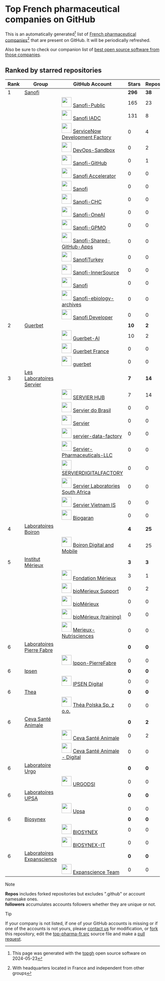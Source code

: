 <!--author="Hubert Tournier"-->
# Top French pharmaceutical companies on GitHub
This is an automatically generated[^1] list of [French pharmaceutical companies](https://fr.wikipedia.org/wiki/Cat%C3%A9gorie:Entreprise_pharmaceutique_ayant_son_si%C3%A8ge_en_France)[^2] that are present on GitHub. It will be periodically refreshed.

Also be sure to check our companion list of [best open source software from those companies](https://github.com/servierhub/top-opensource-pharma-fr).

## Ranked by starred repositories
|Rank|Group|GitHub Account|Stars|Repos|Followers|
|---|---|---|---|---|---|
|1|[Sanofi](https://en.wikipedia.org/wiki/Sanofi)||**296**|**38**|**1084**|
|||<img src="https://avatars.githubusercontent.com/u/94403953?s=200&v=4" width="32" height="32"> [Sanofi-Public](https://github.com/Sanofi-Public)|165|23|42|
|||<img src="https://avatars.githubusercontent.com/u/58861538?s=200&v=4" width="32" height="32"> [Sanofi IADC](https://github.com/Sanofi-IADC)|131|8|0|
|||<img src="https://avatars.githubusercontent.com/u/99833271?v=4" width="32" height="32"> [ServiceNow Development Factory](https://github.com/PS111761)|0|4|0|
|||<img src="https://avatars.githubusercontent.com/u/88442838?s=200&v=4" width="32" height="32"> [DevOps-Sandbox](https://github.com/Sanofi-ECCS-DevOps)|0|2|1|
|||<img src="https://avatars.githubusercontent.com/u/85884754?s=200&v=4" width="32" height="32"> [Sanofi-GitHub](https://github.com/Sanofi-GitHub)|0|1|1000|
|||<img src="https://avatars.githubusercontent.com/u/104775196?s=200&v=4" width="32" height="32"> [Sanofi Accelerator](https://github.com/Sanofi-Accelerator)|0|0|40|
|||<img src="https://avatars.githubusercontent.com/u/29756664?s=200&v=4" width="32" height="32"> [Sanofi](https://github.com/Sanofi)|0|0|0|
|||<img src="https://avatars.githubusercontent.com/u/129335053?s=200&v=4" width="32" height="32"> [Sanofi-CHC](https://github.com/Sanofi-CHC)|0|0|0|
|||<img src="https://avatars.githubusercontent.com/u/94390062?s=200&v=4" width="32" height="32"> [Sanofi-OneAI](https://github.com/Sanofi-OneAI)|0|0|0|
|||<img src="https://avatars.githubusercontent.com/u/98963777?s=200&v=4" width="32" height="32"> [Sanofi-GPMO](https://github.com/Sanofi-GPMO)|0|0|0|
|||<img src="https://avatars.githubusercontent.com/u/88348211?s=200&v=4" width="32" height="32"> [Sanofi-Shared-GitHub-Apps](https://github.com/Sanofi-Shared-GitHub-Apps)|0|0|0|
|||<img src="https://avatars.githubusercontent.com/u/96569803?s=200&v=4" width="32" height="32"> [SanofiTurkey](https://github.com/SanofiTurkey)|0|0|0|
|||<img src="https://avatars.githubusercontent.com/u/139772616?s=200&v=4" width="32" height="32"> [Sanofi-InnerSource](https://github.com/Sanofi-InnerSource)|0|0|0|
|||<img src="https://avatars.githubusercontent.com/u/72496947?s=200&v=4" width="32" height="32"> [Sanofi](https://github.com/inercya-sanofi)|0|0|0|
|||<img src="https://avatars.githubusercontent.com/u/149813593?s=200&v=4" width="32" height="32"> [Sanofi-ebiology-archives](https://github.com/Sanofi-ebiology-archives)|0|0|0|
|||<img src="https://avatars.githubusercontent.com/u/35725754?v=4" width="32" height="32"> [Sanofi Developer](https://github.com/SanofiDev)|0|0|1|
|2|[Guerbet](https://fr.wikipedia.org/wiki/Guerbet)||**10**|**2**|**1**|
|||<img src="https://avatars.githubusercontent.com/u/134269216?s=200&v=4" width="32" height="32"> [Guerbet-AI](https://github.com/Guerbet-AI)|10|2|0|
|||<img src="https://avatars.githubusercontent.com/u/96572150?s=200&v=4" width="32" height="32"> [Guerbet France](https://github.com/GuerbetFR)|0|0|1|
|||<img src="https://avatars.githubusercontent.com/u/50583109?s=200&v=4" width="32" height="32"> [guerbet](https://github.com/guerbet)|0|0|0|
|3|[Les Laboratoires Servier](https://en.wikipedia.org/wiki/Laboratoires_Servier)||**7**|**14**|**6**|
|||<img src="https://avatars.githubusercontent.com/u/163363937?s=200&v=4" width="32" height="32"> [SERVIER HUB](https://github.com/servierhub)|7|14|2|
|||<img src="https://avatars.githubusercontent.com/u/88554853?s=200&v=4" width="32" height="32"> [Servier do Brasil](https://github.com/ServierDoBrasil)|0|0|4|
|||<img src="https://avatars.githubusercontent.com/u/71084417?s=200&v=4" width="32" height="32"> [Servier](https://github.com/servier-github)|0|0|0|
|||<img src="https://avatars.githubusercontent.com/u/77001237?s=200&v=4" width="32" height="32"> [servier-data-factory](https://github.com/servier-data-factory)|0|0|0|
|||<img src="https://avatars.githubusercontent.com/u/74382530?s=200&v=4" width="32" height="32"> [Servier-Pharmaceuticals-LLC](https://github.com/Servier-Pharmaceuticals-LLC)|0|0|0|
|||<img src="https://avatars.githubusercontent.com/u/90336610?v=4" width="32" height="32"> [SERVIERDIGITALFACTORY](https://github.com/SERVIERDIGITALFACTORY)|0|0|0|
|||<img src="https://avatars.githubusercontent.com/u/69671602?s=200&v=4" width="32" height="32"> [Servier Laboratories South Africa](https://github.com/Servier-Laboratories-South-Africa)|0|0|0|
|||<img src="https://avatars.githubusercontent.com/u/78061992?s=200&v=4" width="32" height="32"> [Servier Vietnam IS](https://github.com/servier-vn1-is)|0|0|0|
|||<img src="https://avatars.githubusercontent.com/u/16940165?v=4" width="32" height="32"> [Biogaran](https://github.com/Biogaran)|0|0|0|
|4|[Laboratoires Boiron](https://fr.wikipedia.org/wiki/Laboratoires_Boiron)||**4**|**25**|**1**|
|||<img src="https://avatars.githubusercontent.com/u/3865893?v=4" width="32" height="32"> [Boiron Digital and Mobile](https://github.com/Boiron)|4|25|1|
|5|[Institut Mérieux](https://fr.wikipedia.org/wiki/Institut_M%C3%A9rieux)||**3**|**3**|**47**|
|||<img src="https://avatars.githubusercontent.com/u/34449057?s=200&v=4" width="32" height="32"> [Fondation Mérieux](https://github.com/fondationmerieux)|3|1|2|
|||<img src="https://avatars.githubusercontent.com/u/93681055?v=4" width="32" height="32"> [bioMerieux Support](https://github.com/bmx-helpdesk)|0|2|0|
|||<img src="https://avatars.githubusercontent.com/u/71276137?s=200&v=4" width="32" height="32"> [bioMérieux](https://github.com/biomerieux)|0|0|44|
|||<img src="https://avatars.githubusercontent.com/u/83700282?s=200&v=4" width="32" height="32"> [bioMérieux (training)](https://github.com/biomerieux-training)|0|0|1|
|||<img src="https://avatars.githubusercontent.com/u/13526935?s=200&v=4" width="32" height="32"> [Merieux-Nutrisciences](https://github.com/Merieux-Nutrisciences)|0|0|0|
|6|[Laboratoires Pierre Fabre](https://en.wikipedia.org/wiki/Laboratoires_Pierre_Fabre)||**0**|**0**|**0**|
|||<img src="https://avatars.githubusercontent.com/u/120199393?s=200&v=4" width="32" height="32"> [Ippon-PierreFabre](https://github.com/Ippon-PierreFabre)|0|0|0|
|6|[Ipsen](https://en.wikipedia.org/wiki/Ipsen)||**0**|**0**|**5**|
|||<img src="https://avatars.githubusercontent.com/u/69004682?s=200&v=4" width="32" height="32"> [IPSEN Digital](https://github.com/ipsen-digital)|0|0|5|
|6|[Thea](https://fr.wikipedia.org/wiki/Thea)||**0**|**0**|**0**|
|||<img src="https://avatars.githubusercontent.com/u/82087842?s=200&v=4" width="32" height="32"> [Théa Polska Sp. z o.o.](https://github.com/poland-theapharma-com)|0|0|0|
|6|[Ceva Santé Animale](https://en.wikipedia.org/wiki/Ceva_Sant%C3%A9_Animale)||**0**|**2**|**11**|
|||<img src="https://avatars.githubusercontent.com/u/98405212?s=200&v=4" width="32" height="32"> [Ceva Santé Animale](https://github.com/ceva-sante-animale)|0|2|11|
|||<img src="https://avatars.githubusercontent.com/u/135344323?s=200&v=4" width="32" height="32"> [Ceva Santé Animale - Digital](https://github.com/ceva-digital)|0|0|0|
|6|[Laboratoire Urgo](https://fr.wikipedia.org/wiki/Laboratoire_Urgo)||**0**|**0**|**0**|
|||<img src="https://avatars.githubusercontent.com/u/70626600?s=200&v=4" width="32" height="32"> [URGODSI](https://github.com/URGODSI)|0|0|0|
|6|[Laboratoires UPSA](https://fr.wikipedia.org/wiki/Union_de_pharmacologie_scientifique_appliqu%C3%A9e)||**0**|**0**|**0**|
|||<img src="https://avatars.githubusercontent.com/u/75382090?s=200&v=4" width="32" height="32"> [Upsa](https://github.com/github-application-upsa-ph-com)|0|0|0|
|6|[Biosynex](https://fr.wikipedia.org/wiki/Biosynex)||**0**|**0**|**0**|
|||<img src="https://avatars.githubusercontent.com/u/127034642?v=4" width="32" height="32"> [BIOSYNEX](https://github.com/BIOSYNEX)|0|0|0|
|||<img src="https://avatars.githubusercontent.com/u/126155060?s=200&v=4" width="32" height="32"> [BIOSYNEX-IT](https://github.com/BIOSYNEX-IT)|0|0|0|
|6|[Laboratoires Expanscience](https://fr.wikipedia.org/wiki/Laboratoires_Expanscience)||**0**|**0**|**0**|
|||<img src="https://avatars.githubusercontent.com/u/25684700?v=4" width="32" height="32"> [Expanscience Team](https://github.com/Laboratoires-Expanscience)|0|0|0|

> [!NOTE]
> **Repos** includes forked repositories but excludes ".github" or account namesake ones.<br>
> **followers** accumulates accounts followers whether they are unique or not.

> [!TIP]
> If your company is not listed, if one of your GitHub accounts is missing or if one of the accounts is not yours,
> please [contact us](https://github.com/servierhub/top-pharma-fr/discussions) for modification,
> or [fork](https://docs.github.com/en/pull-requests/collaborating-with-pull-requests/working-with-forks/about-forks) this repository,
> edit the [top-pharma-fr.src](https://github.com/servierhub/top-pharma-fr/blob/main/top-pharma-fr.src) source file
> and make a [pull request](https://docs.github.com/articles/about-pull-requests).

[^1]: This page was generated with the [topgh](https://github.com/HubTou/topgh) open source software on
2024-05-23
[^2]: With headquarters located in France and independent from other groups
